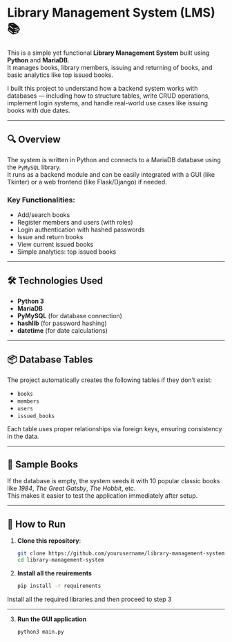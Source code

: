 # Library Management System (LMS) 📚

This is a simple yet functional **Library Management System** built using **Python** and **MariaDB**.  
It manages books, library members, issuing and returning of books, and basic analytics like top issued books.

I built this project to understand how a backend system works with databases — including how to structure tables, write CRUD operations, implement login systems, and handle real-world use cases like issuing books with due dates.

---

## 🔍 Overview

The system is written in Python and connects to a MariaDB database using the `PyMySQL` library.  
It runs as a backend module and can be easily integrated with a GUI (like Tkinter) or a web frontend (like Flask/Django) if needed.

### Key Functionalities:
- Add/search books
- Register members and users (with roles)
- Login authentication with hashed passwords
- Issue and return books
- View current issued books
- Simple analytics: top issued books

---

## 🛠️ Technologies Used

- **Python 3**
- **MariaDB**
- **PyMySQL** (for database connection)
- **hashlib** (for password hashing)
- **datetime** (for date calculations)

---

## 📦 Database Tables

The project automatically creates the following tables if they don’t exist:
- `books`
- `members`
- `users`
- `issued_books`

Each table uses proper relationships via foreign keys, ensuring consistency in the data.

---

## 📘 Sample Books

If the database is empty, the system seeds it with 10 popular classic books like *1984*, *The Great Gatsby*, *The Hobbit*, etc.  
This makes it easier to test the application immediately after setup.

---

## 🧪 How to Run

1. **Clone this repository**:
    ```bash
    git clone https://github.com/yourusername/library-management-system.git
    cd library-management-system
    ```
2. **Install all the reuirements**
    ```bash
    pip install -r requirements
    ```

Install all the required libraries and then proceed to step 3 

---

3. **Run the GUI application**
   ```bash
   python3 main.py
   ```

